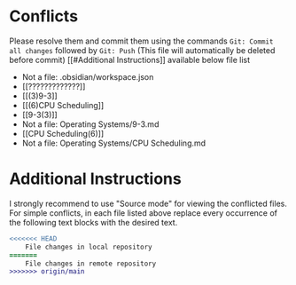 # Conflicts
Please resolve them and commit them using the commands `Git: Commit all changes` followed by `Git: Push`
(This file will automatically be deleted before commit)
[[#Additional Instructions]] available below file list

- Not a file: .obsidian/workspace.json
- [[?????????????]]
- [[(3)9-3]]
- [[(6)CPU Scheduling]]
- [[9-3(3)]]
- Not a file: Operating Systems/9-3.md
- [[CPU Scheduling(6)]]
- Not a file: Operating Systems/CPU Scheduling.md

# Additional Instructions
I strongly recommend to use "Source mode" for viewing the conflicted files. For simple conflicts, in each file listed above replace every occurrence of the following text blocks with the desired text.

```diff
<<<<<<< HEAD
    File changes in local repository
=======
    File changes in remote repository
>>>>>>> origin/main
```